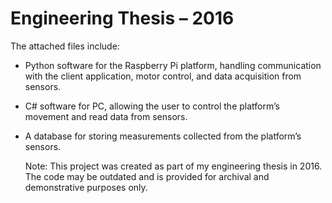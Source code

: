 # Engineering Thesis – 2016
The attached files include:
- Python software for the Raspberry Pi platform, handling communication with the client application, motor control, and data acquisition from sensors.
- C# software for PC, allowing the user to control the platform’s movement and read data from sensors.
- A database for storing measurements collected from the platform’s sensors.

  Note: This project was created as part of my engineering thesis in 2016. The code may be outdated and is provided for archival and demonstrative purposes only.
